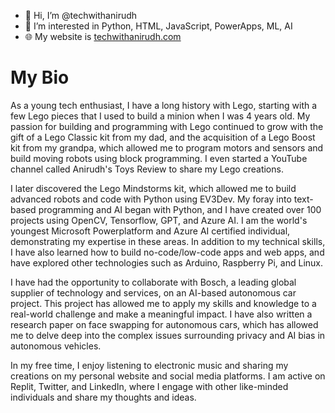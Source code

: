 - 👋 Hi, I’m @techwithanirudh
- 👀 I’m interested in Python, HTML, JavaScript, PowerApps, ML, AI
- 🌐 My website is [techwithanirudh.com](https://www.techwithanirudh.com)

# My Bio
As a young tech enthusiast, I have a long history with Lego, starting with a few Lego pieces that I used to build a minion when I was 4 years old. My passion for building and programming with Lego continued to grow with the gift of a Lego Classic kit from my dad, and the acquisition of a Lego Boost kit from my grandpa, which allowed me to program motors and sensors and build moving robots using block programming. I even started a YouTube channel called Anirudh's Toys Review to share my Lego creations.

I later discovered the Lego Mindstorms kit, which allowed me to build advanced robots and code with Python using EV3Dev. My foray into text-based programming and AI began with Python, and I have created over 100 projects using OpenCV, Tensorflow, GPT, and Azure AI. I am the world's youngest Microsoft Powerplatform and Azure AI certified individual, demonstrating my expertise in these areas. In addition to my technical skills, I have also learned how to build no-code/low-code apps and web apps, and have explored other technologies such as Arduino, Raspberry Pi, and Linux.

I have had the opportunity to collaborate with Bosch, a leading global supplier of technology and services, on an AI-based autonomous car project. This project has allowed me to apply my skills and knowledge to a real-world challenge and make a meaningful impact. I have also written a research paper on face swapping for autonomous cars, which has allowed me to delve deep into the complex issues surrounding privacy and AI bias in autonomous vehicles.

In my free time, I enjoy listening to electronic music and sharing my creations on my personal website and social media platforms. I am active on Replit, Twitter, and LinkedIn, where I engage with other like-minded individuals and share my thoughts and ideas.

<!---
techwithanirudh/techwithanirudh is a ✨ special ✨ repository because its `README.md` (this file) appears on your GitHub profile.
You can click the Preview link to take a look at your changes.
--->
